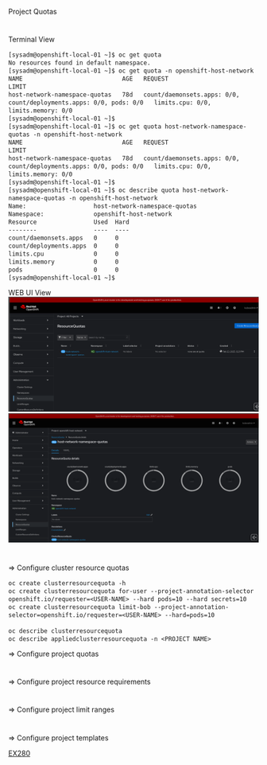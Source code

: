 

Project Quotas

#
Terminal View

    [sysadm@openshift-local-01 ~]$ oc get quota
    No resources found in default namespace.
    [sysadm@openshift-local-01 ~]$ oc get quota -n openshift-host-network
    NAME                            AGE   REQUEST                                                              LIMIT
    host-network-namespace-quotas   78d   count/daemonsets.apps: 0/0, count/deployments.apps: 0/0, pods: 0/0   limits.cpu: 0/0, limits.memory: 0/0
    [sysadm@openshift-local-01 ~]$ 
    [sysadm@openshift-local-01 ~]$ oc get quota host-network-namespace-quotas -n openshift-host-network
    NAME                            AGE   REQUEST                                                              LIMIT
    host-network-namespace-quotas   78d   count/daemonsets.apps: 0/0, count/deployments.apps: 0/0, pods: 0/0   limits.cpu: 0/0, limits.memory: 0/0
    [sysadm@openshift-local-01 ~]$ 
    [sysadm@openshift-local-01 ~]$ oc describe quota host-network-namespace-quotas -n openshift-host-network
    Name:                   host-network-namespace-quotas
    Namespace:              openshift-host-network
    Resource                Used  Hard
    --------                ----  ----
    count/daemonsets.apps   0     0
    count/deployments.apps  0     0
    limits.cpu              0     0
    limits.memory           0     0
    pods                    0     0
    [sysadm@openshift-local-01 ~]$ 

WEB UI View
![Photo](https://github.com/Adrianhein/My_ex280_preparation/blob/main/images/ResourceQuota.png)
![Photo](https://github.com/Adrianhein/My_ex280_preparation/blob/main/images/ResourceQuota_1.png)

#
 =>   Configure cluster resource quotas

    oc create clusterresourcequota -h
    oc create clusterresourcequota for-user --project-annotation-selector openshift.io/requester=<USER-NAME> --hard pods=10 --hard secrets=10
    oc create clusterresourcequota limit-bob --project-annotation-selector=openshift.io/requester=<USER-NAME> --hard=pods=10

    oc describe clusterresourcequota
    oc describe appliedclusterresourcequota -n <PROJECT NAME>


 =>   Configure project quotas
 #
 =>   Configure project resource requirements
 #
 =>   Configure project limit ranges
 #
 =>   Configure project templates


[EX280](https://www.redhat.com/en/services/training/red-hat-certified-openshift-administrator-exam?section=objectives)

